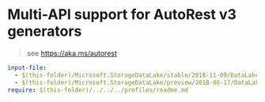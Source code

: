 # Multi-API support for AutoRest v3 generators

> see https://aka.ms/autorest

``` yaml $(enable-multi-api)
input-file:
  - $(this-folder)/Microsoft.StorageDataLake/stable/2018-11-09/DataLakeStorage.json
  - $(this-folder)/Microsoft.StorageDataLake/preview/2018-06-17/DataLakeStorage.json
require: $(this-folder)/../../../profiles/readme.md
```
